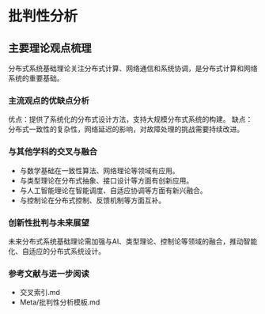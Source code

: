# 批判性分析

## 主要理论观点梳理

分布式系统基础理论关注分布式计算、网络通信和系统协调，是分布式计算和网络系统的重要基础。

### 主流观点的优缺点分析

优点：提供了系统化的分布式设计方法，支持大规模分布式系统的构建。
缺点：分布式一致性的复杂性，网络延迟的影响，对故障处理的挑战需要持续改进。

### 与其他学科的交叉与融合

- 与数学基础在一致性算法、网络理论等领域有应用。
- 与类型理论在分布式抽象、接口设计等方面有创新应用。
- 与人工智能理论在智能调度、自适应协调等方面有新兴融合。
- 与控制论在分布式控制、反馈机制等方面互补。

### 创新性批判与未来展望

未来分布式系统基础理论需加强与AI、类型理论、控制论等领域的融合，推动智能化、自适应的分布式系统设计。

### 参考文献与进一步阅读

- 交叉索引.md
- Meta/批判性分析模板.md
